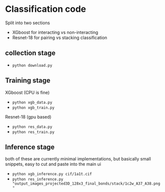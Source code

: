 # Classification code

Split into two sections

 - XGboost for interacting vs non-interacting
 - Resnet-18 for pairing vs stacking classification

## collection stage

- `python download.py`

## Training stage

XGboost (CPU is fine)
 - `python xgb_data.py`
 - `python xgb_train.py`

Resnet-18 (gpu based)
 - `python res_data.py`
 - `python res_train.py`

## Inference stage

both of these are currently minimal implementations, but basically small snippets, easy to cut and paste into the main ui

 - `python xgb_inference.py cif/1a1t.cif`
 - `python res_inference.py "output_images_projected3D_128x3_final_bonds/stack/1c2w_A37_A38.png"`
